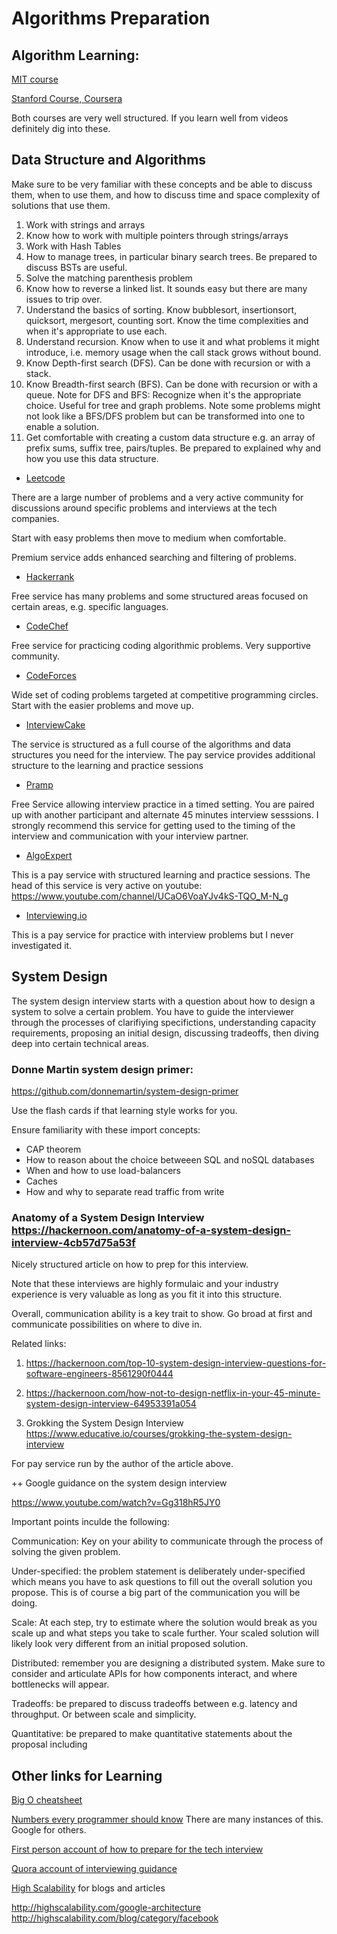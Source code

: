 # Algorithms Preparation

## Algorithm Learning:

[MIT course](https://ocw.mit.edu/courses/electrical-engineering-and-computer-science/6-006-introduction-to-algorithms-fall-2011/index.htm)

[Stanford Course, Coursera](https://www.coursera.org/specializations/algorithms)

Both courses are very well structured. If you learn well from videos definitely dig into these.


## Data Structure and Algorithms

Make sure to be very familiar with these concepts and be able to discuss them, when to use them, and how to discuss time and space complexity of solutions that use them.

1. Work with strings and arrays
2. Know how to work with multiple pointers through strings/arrays
3. Work with Hash Tables
4. How to manage trees, in particular binary search trees. Be prepared to discuss BSTs are useful.
5. Solve the matching parenthesis problem
6. Know how to reverse a linked list. It sounds easy but there are many issues to trip over.
7. Understand the basics of sorting. Know bubblesort, insertionsort, quicksort, mergesort, counting sort. Know the time complexities and when it's appropriate to use each.
8. Understand recursion. Know when to use it and what problems it might introduce, i.e. memory usage when the call stack grows without bound.
9. Know Depth-first search (DFS).  Can be done with recursion or with a stack.
10. Know Breadth-first search (BFS). Can be done with recursion or with a queue.
   Note for DFS and BFS: Recognize when it's the appropriate choice. Useful for tree and graph problems.  Note some problems might not look like a BFS/DFS problem but can be transformed into one to enable a solution.
11. Get comfortable with creating a custom data structure e.g. an array of prefix sums, suffix tree, pairs/tuples. Be prepared to explained why and how you use this data structure.

- [Leetcode](http://leetcode.com/)

There are a large number of problems and a very active community for discussions around specific problems and interviews at the tech companies.

Start with easy problems then move to medium when comfortable. 

Premium service adds enhanced searching and filtering of problems.

- [Hackerrank](http://hackerrank.com/)

Free service has many problems and some structured areas focused on certain areas, e.g. specific languages.

- [CodeChef](https://www.codechef.com/)

Free service for practicing coding algorithmic problems. Very supportive community.

- [CodeForces](https://codeforces.com/)

Wide set of coding problems targeted at competitive programming circles. Start with the easier problems and move up.

- [InterviewCake](https://www.interviewcake.com/)

The service is structured as a full course of the algorithms and data structures you need for the interview. The pay service provides additional structure to the learning and practice sessions

- [Pramp](https://www.pramp.com/)

Free Service allowing interview practice in a timed setting. You are paired up with another participant and alternate 45 minutes interview sesssions. I strongly recommend this service for getting used to the timing of the interview and communication with your interview partner.

- [AlgoExpert](https://www.algoexpert.io/product)

This is a pay service with structured learning and practice sessions. The head of this service is very active on youtube: https://www.youtube.com/channel/UCaO6VoaYJv4kS-TQO_M-N_g

- [Interviewing.io](https://interviewing.io/)

This is a pay service for practice with interview problems but I never investigated it.



## System Design

The system design interview starts with a question about how to design a system to solve a certain problem. You have to guide the interviewer through the processes of clarifiying specifictions, understanding capacity requirements, proposing an initial design, discussing tradeoffs, then diving deep into certain technical areas.

### Donne Martin system design primer:

https://github.com/donnemartin/system-design-primer

Use the flash cards if that learning style works for you.

Ensure familiarity with these import concepts:

- CAP theorem
- How to reason about the choice betweeen SQL and noSQL databases
- When and how to use load-balancers
- Caches
- How and why to separate read traffic from write

### Anatomy of a System Design Interview https://hackernoon.com/anatomy-of-a-system-design-interview-4cb57d75a53f

Nicely structured article on how to prep for this interview.

Note that these interviews are highly formulaic and your industry experience is very valuable as long as you fit it into this structure.

Overall, communication ability is a key trait to show. Go broad at first and communicate possibilities on where to dive in.

Related links: 
  1. https://hackernoon.com/top-10-system-design-interview-questions-for-software-engineers-8561290f0444
  2. https://hackernoon.com/how-not-to-design-netflix-in-your-45-minute-system-design-interview-64953391a054

  3. Grokking the System Design Interview https://www.educative.io/courses/grokking-the-system-design-interview


For pay service run by the author of the article above.

++ Google guidance on the system design interview

https://www.youtube.com/watch?v=Gg318hR5JY0

Important points inculde the following:

Communication: Key on your ability to communicate through the process of solving the given problem.

Under-specified: the problem statement is deliberately under-specified which means you have to ask questions to fill out the overall solution you propose. This is of course a big part of the communication you will be doing.

Scale: At each step, try to estimate where the solution would break as you scale up and what steps you take to scale further. Your scaled solution will likely look very different from an initial proposed solution.

Distributed: remember you are designing a distributed system. Make sure to consider and articulate APIs for how components interact, and where bottlenecks will appear.

Tradeoffs: be prepared to discuss tradeoffs between e.g. latency and throughput. Or between scale and simplicity.

Quantitative: be prepared to make quantitative statements about the proposal including

## Other links for Learning

[Big O cheatsheet](https://www.bigocheatsheet.com/)

[Numbers every programmer should know](https://gist.github.com/jboner/2841832) There are many instances of this. Google for others.

[First person account of how to prepare for the tech interview](https://www.quora.com/How-should-I-prepare-for-a-production-engineer-interview-at-Facebook)

[Quora account of interviewing guidance](https://www.quora.com/I-was-recently-interviewed-at-Google-and-got-rejected-on-the-last-interview-even-though-I-solved-the-problem-right-Why/answer/Sief-Khafagi)

[High Scalability](http://highscalability.com/) for blogs and articles

http://highscalability.com/google-architecture
http://highscalability.com/blog/category/facebook
